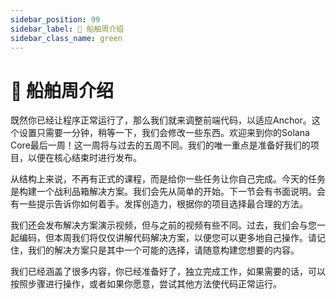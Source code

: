 ```yaml
---
sidebar_position: 99
sidebar_label: 🚢 船舶周介绍
sidebar_class_name: green
---
```


# 🚢 船舶周介绍

既然你已经让程序正常运行了，那么我们就来调整前端代码，以适应Anchor。这个设置只需要一分钟，稍等一下，我们会修改一些东西。欢迎来到你的Solana Core最后一周！这一周将与过去的五周不同。我们的唯一重点是准备好我们的项目，以便在核心结束时进行发布。

从结构上来说，不再有正式的课程，而是给你一些任务让你自己完成。今天的任务是构建一个战利品箱解决方案。我们会先从简单的开始。下一节会有书面说明。会有一些提示告诉你如何着手。发挥创造力，根据你的项目选择最合理的方法。

我们还会发布解决方案演示视频，但与之前的视频有些不同。过去，我们会与您一起编码，但本周我们将仅仅讲解代码解决方案，以便您可以更多地自己操作。请记住，我们的解决方案只是其中一个可能的选择，请随意构建您想要的内容。

我们已经涵盖了很多内容，你已经准备好了，独立完成工作，如果需要的话，可以按照步骤进行操作，或者如果你愿意，尝试其他方法使代码正常运行。
